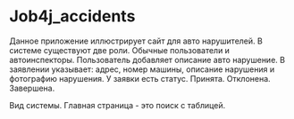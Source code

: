 # Job4j_accidents

Данное приложение иллюстрирует сайт для авто нарушителей.
В системе существуют две роли. Обычные пользователи и автоинспекторы. Пользователь добавляет описание авто нарушение.
В заявлении указывает: адрес, номер машины, описание нарушения и фотографию нарушения.
У заявки есть статус. Принята. Отклонена. Завершена.

Вид системы. Главная страница - это поиск с таблицей.
